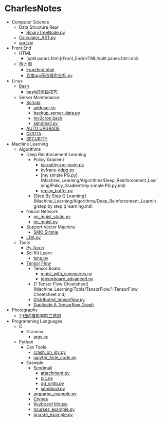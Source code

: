 # CharlesNotes

- Computer Science
  - Data Structure Repr
    * [BinaryTreeNode.py](Computer_Science/DataStructureRepr/BinaryTreeNode.py.md)
  * [Calculator_AST.py](Computer_Science/Calculator_AST.py.md)
  * [sort.py](Computer_Science/sort.py.md)
- Front End
  - HTML
    * [split panes.html](Front_End/HTML/split panes.html.md)
  - 热力图
    * [FrontEnd.html](Front_End/热力图/FrontEnd.html.md)
    * [百度api获取城市坐标.py](Front_End/热力图/百度api获取城市坐标.py.md)
- Linux
  - [Bash](Linux/Bash/README.md)
    * [bash的高级技巧](Linux/Bash/bash的高级技巧.md)
  - Server Maintenance
    - [Scripts](Linux/Server_Maintenance/scripts/README.md)
      * [adduser.sh](Linux/Server_Maintenance/scripts/adduser.sh.md)
      * [backup_server_data.py](Linux/Server_Maintenance/scripts/backup_server_data.py.md)
      * [mv2cron.bash](Linux/Server_Maintenance/scripts/mv2cron.bash.md)
      * [sendmail.py](Linux/Server_Maintenance/scripts/sendmail.py.md)
    * [AUTO UPGRADE](Linux/Server_Maintenance/AUTO_UPGRADE.md)
    * [QUOTA](Linux/Server_Maintenance/QUOTA.md)
    * [SECURITY](Linux/Server_Maintenance/SECURITY.md)
- Machine Learning
  - Algorithms
    - Deep Reinforcement Learning
      - Policy Gradient
        * [karpathy-pg-pong.py](Machine_Learning/Algorithms/Deep_Reinforcement_Learning/Policy_Gradient/karpathy-pg-pong.py.md)
        * [kvfrans-ddpg.py](Machine_Learning/Algorithms/Deep_Reinforcement_Learning/Policy_Gradient/kvfrans-ddpg.py.md)
        * [my simple PG.py](Machine_Learning/Algorithms/Deep_Reinforcement_Learning/Policy_Gradient/my simple PG.py.md)
        * [replay_buffer.py](Machine_Learning/Algorithms/Deep_Reinforcement_Learning/Policy_Gradient/replay_buffer.py.md)
      * [Step By Step Q Learning](Machine_Learning/Algorithms/Deep_Reinforcement_Learning/step by step q learning.md)
    - Neural Network
      * [nn_mnist_static.py](Machine_Learning/Algorithms/NeuralNetwork/nn_mnist_static.py.md)
      * [nn_mnist.py](Machine_Learning/Algorithms/NeuralNetwork/nn_mnist.py.md)
    - Support Vector Machine
      * [SMO Simple](Machine_Learning/Algorithms/SupportVectorMachine/SMO_Simple.md)
    * [LDA.py](Machine_Learning/Algorithms/LDA.py.md)
  - Tools
    - [Py Torch](Machine_Learning/Tools/PyTorch/README.md)
    - Sci Kit Learn
      * [tsne.py](Machine_Learning/Tools/SciKit-Learn/tsne.py.md)
    - [Tensor Flow](Machine_Learning/Tools/TensorFlow/README.md)
      - Tensor Board
        * [mnist_with_summaries.py](Machine_Learning/Tools/TensorFlow/TensorBoard/mnist_with_summaries.py.md)
        * [tensorboard_advanced.py](Machine_Learning/Tools/TensorFlow/TensorBoard/tensorboard_advanced.py.md)
      * [1 Tensor Flow Cheetsheet](Machine_Learning/Tools/TensorFlow/1-TensorFlow Cheetsheet.md)
      * [Distributed_tensorflow.py](Machine_Learning/Tools/TensorFlow/Distributed_tensorflow.py.md)
      * [Duplicate A Tensorflow Graph](Machine_Learning/Tools/TensorFlow/Duplicate_a_tensorflow_graph.md)
- Photography
  * [1-纽约摄影学院三原则](Photography/1-纽约摄影学院三原则.md)
- Programming Languages
  - C
    - Gramma
      * [argv.cc](Programming_Languages/C++/Gramma/argv.cc.md)
  - Python
    - Dev Tools
      * [crash_on_ipy.py](Programming_Languages/Python/DevTools/crash_on_ipy.py.md)
      * [jupyter_hide_code.py](Programming_Languages/Python/DevTools/jupyter_hide_code.py.md)
    - Example
      - [Sendmail](Programming_Languages/Python/Example/sendmail/README.md)
        * [attachment.py](Programming_Languages/Python/Example/sendmail/attachment.py.md)
        * [pic.py](Programming_Languages/Python/Example/sendmail/pic.py.md)
        * [qq_smtp.py](Programming_Languages/Python/Example/sendmail/qq_smtp.py.md)
        * [sendmail.py](Programming_Languages/Python/Example/sendmail/sendmail.py.md)
      * [argparse_example.py](Programming_Languages/Python/Example/argparse_example.py.md)
      * [Ctypes](Programming_Languages/Python/Example/ctypes.md)
      * [Keyboard Mouse](Programming_Languages/Python/Example/keyboard-mouse.md)
      * [ncurses_example.py](Programming_Languages/Python/Example/ncurses_example.py.md)
      * [qrcode_example.py](Programming_Languages/Python/Example/qrcode_example.py.md)
